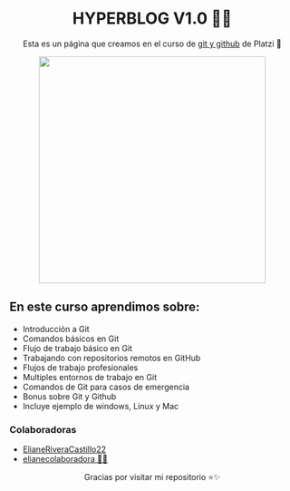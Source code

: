 <h1 align="center">
HYPERBLOG V1.0 👨‍💻
</h1>
<p align="center">
Esta es un página que creamos en el curso de <a href="https://platzi.com/cursos/git-github/">git y github</a> de Platzi 💚
</p>
<div align="center">
    <img  width="400" src="https://miro.medium.com/v2/resize:fit:1400/0*Ee8_fDi2QLEUB1GK">
</div>

<h2>En este curso aprendimos sobre:</h2>

<ul>
    <li>Introducción a Git</li>
    <li>Comandos básicos en Git</li>
    <li>Flujo de trabajo básico en Git</li>
    <li>Trabajando con repositorios remotos en GitHub</li>
    <li>Flujos de trabajo profesionales</li>
    <li>Multiples entornos de trabajo en Git</li>
    <li>Comandos de Git para casos de emergencia</li>
    <li>Bonus sobre Git y Github</li>
    <li>Incluye ejemplo de windows, Linux y Mac</li>
</ul>
<div>
    <h3>Colaboradoras</h3>
    <ul>
        <li><a href="https://github.com/ElianeRiveraCastillo22">ElianeRiveraCastillo22</a></li>
        <li><a href="https://github.com/elianecolaboradora">elianecolaboradora 🤯😂</a></li>
    </ul>
</div>
<p align="center">Gracias por visitar mi repositorio ⭐✨</p>